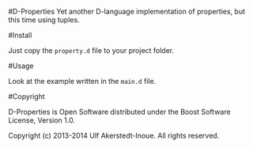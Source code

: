 #D-Properties
Yet another D-language implementation of properties, but this time using tuples.

#Install

Just copy the `property.d` file to your project folder.

#Usage

Look at the example written in the `main.d` file.

#Copyright

D-Properties is Open Software distributed under the Boost Software License, Version 1.0.

Copyright (c) 2013-2014 Ulf Akerstedt-Inoue. All rights reserved.